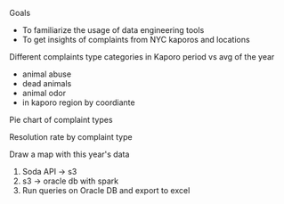 Goals
- To familiarize the usage of data engineering tools
- To get insights of complaints from NYC kaporos and locations

Different complaints type categories in Kaporo period vs avg of the year
- animal abuse
- dead animals
- animal odor
- in kaporo region by coordiante

Pie chart of complaint types

Resolution rate by complaint type

Draw a map with this year's data


1. Soda API -> s3
2. s3 -> oracle db with spark
3. Run queries on Oracle DB and export to excel 